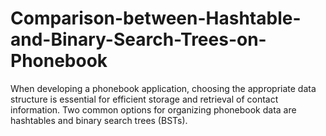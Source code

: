 # Comparison-between-Hashtable-and-Binary-Search-Trees-on-Phonebook
When developing a phonebook application, choosing the appropriate data structure is essential for efficient storage and retrieval of contact information. Two common options for organizing phonebook data are hashtables and binary search trees (BSTs). 
